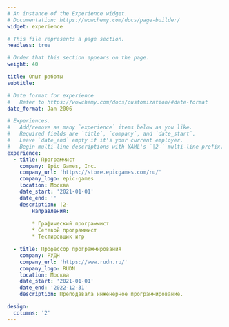 ```yaml
---
# An instance of the Experience widget.
# Documentation: https://wowchemy.com/docs/page-builder/
widget: experience

# This file represents a page section.
headless: true

# Order that this section appears on the page.
weight: 40

title: Опыт работы
subtitle:

# Date format for experience
#   Refer to https://wowchemy.com/docs/customization/#date-format
date_format: Jan 2006

# Experiences.
#   Add/remove as many `experience` items below as you like.
#   Required fields are `title`, `company`, and `date_start`.
#   Leave `date_end` empty if it's your current employer.
#   Begin multi-line descriptions with YAML's `|2-` multi-line prefix.
experience:
  - title: Программист
    company: Epic Games, Inc.
    company_url: 'https://store.epicgames.com/ru/'
    company_logo: epic-games
    location: Москва
    date_start: '2021-01-01'
    date_end: ''
    description: |2-
        Направления:
        
        * Графический программист
        * Сетевой программист
        * Тестировщик игр

  - title: Профессор программирования
    company: РУДН
    company_url: 'https://www.rudn.ru/'
    company_logo: RUDN
    location: Москва
    date_start: '2021-01-01'
    date_end: '2022-12-31'
    description: Преподавала инженерное программирование.

design:
  columns: '2'
---
```

